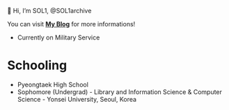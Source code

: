 👋 Hi, I’m SOL1, @SOL1archive

You can visit **[My Blog](https://sol1archive.github.io/)** for more informations!

- Currently on Military Service

# Schooling
- Pyeongtaek High School
- Sophomore (Undergrad) - Library and Information Science & Computer Science - Yonsei University, Seoul, Korea
  
